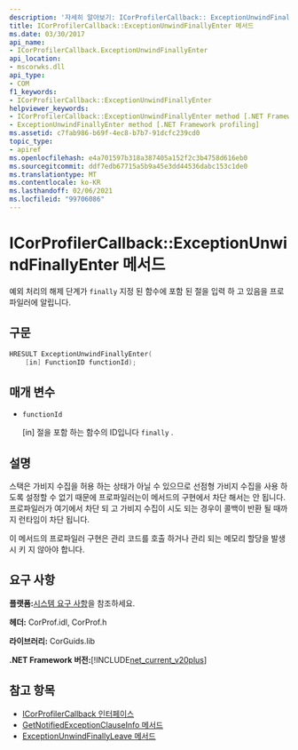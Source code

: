 ```yaml
---
description: '자세히 알아보기: ICorProfilerCallback:: ExceptionUnwindFinallyEnter 메서드'
title: ICorProfilerCallback::ExceptionUnwindFinallyEnter 메서드
ms.date: 03/30/2017
api_name:
- ICorProfilerCallback.ExceptionUnwindFinallyEnter
api_location:
- mscorwks.dll
api_type:
- COM
f1_keywords:
- ICorProfilerCallback::ExceptionUnwindFinallyEnter
helpviewer_keywords:
- ICorProfilerCallback::ExceptionUnwindFinallyEnter method [.NET Framework profiling]
- ExceptionUnwindFinallyEnter method [.NET Framework profiling]
ms.assetid: c7fab986-b69f-4ec8-b7b7-91dcfc239cd0
topic_type:
- apiref
ms.openlocfilehash: e4a701597b318a387405a152f2c3b4758d616eb0
ms.sourcegitcommit: ddf7edb67715a5b9a45e3dd44536dabc153c1de0
ms.translationtype: MT
ms.contentlocale: ko-KR
ms.lasthandoff: 02/06/2021
ms.locfileid: "99706086"
---
```

# <a name="icorprofilercallbackexceptionunwindfinallyenter-method"></a>ICorProfilerCallback::ExceptionUnwindFinallyEnter 메서드

예외 처리의 해제 단계가 `finally` 지정 된 함수에 포함 된 절을 입력 하 고 있음을 프로파일러에 알립니다.  
  
## <a name="syntax"></a>구문  
  
```cpp  
HRESULT ExceptionUnwindFinallyEnter(  
    [in] FunctionID functionId);  
```  
  
## <a name="parameters"></a>매개 변수

- `functionId`

  \[in] 절을 포함 하는 함수의 ID입니다 `finally` .

## <a name="remarks"></a>설명  

 스택은 가비지 수집을 허용 하는 상태가 아닐 수 있으므로 선점형 가비지 수집을 사용 하도록 설정할 수 없기 때문에 프로파일러는이 메서드의 구현에서 차단 해서는 안 됩니다. 프로파일러가 여기에서 차단 되 고 가비지 수집이 시도 되는 경우이 콜백이 반환 될 때까지 런타임이 차단 됩니다.  
  
 이 메서드의 프로파일러 구현은 관리 코드를 호출 하거나 관리 되는 메모리 할당을 발생 시 키 지 않아야 합니다.  
  
## <a name="requirements"></a>요구 사항  

 **플랫폼:**[시스템 요구 사항](../../get-started/system-requirements.md)을 참조하세요.  
  
 **헤더:** CorProf.idl, CorProf.h  
  
 **라이브러리:** CorGuids.lib  
  
 **.NET Framework 버전:**[!INCLUDE[net_current_v20plus](../../../../includes/net-current-v20plus-md.md)]  
  
## <a name="see-also"></a>참고 항목

- [ICorProfilerCallback 인터페이스](icorprofilercallback-interface.md)
- [GetNotifiedExceptionClauseInfo 메서드](icorprofilerinfo2-getnotifiedexceptionclauseinfo-method.md)
- [ExceptionUnwindFinallyLeave 메서드](icorprofilercallback-exceptionunwindfinallyleave-method.md)
